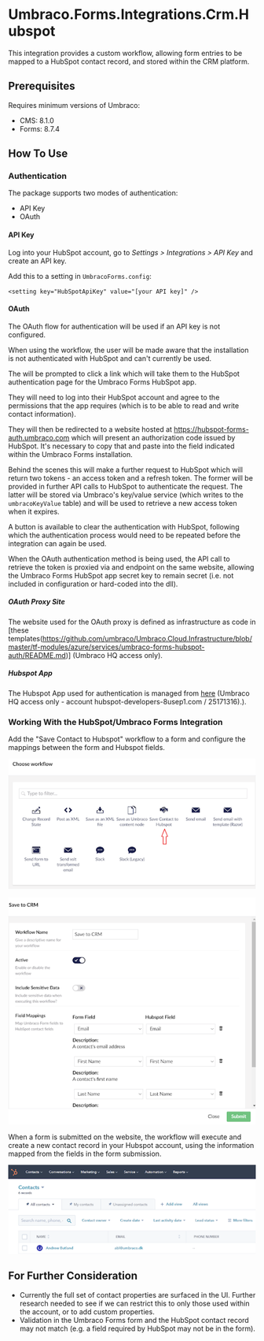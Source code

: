 # Umbraco.Forms.Integrations.Crm.Hubspot

This integration provides a custom workflow, allowing form entries to be mapped to a HubSpot contact record, and stored within the CRM platform.

## Prerequisites

Requires minimum versions of Umbraco:

- CMS: 8.1.0
- Forms: 8.7.4

## How To Use

### Authentication

The package supports two modes of authentication:

- API Key
- OAuth

#### API Key

Log into your HubSpot account, go to _Settings > Integrations > API Key_ and create an API key.

Add this to a setting in `UmbracoForms.config`:

```
<setting key="HubSpotApiKey" value="[your API key]" />
```

#### OAuth

The OAuth flow for authentication will be used if an API key is not configured.

When using the workflow, the user will be made aware that the installation is not authenticated with HubSpot and can't currently be used.

The will be prompted to click a link which will take them to the HubSpot authentication page for the Umbraco Forms HubSpot app.

They will need to log into their HubSpot account and agree to the permissions that the app requires (which is to be able to read and write contact information).

They will then be redirected to a website hosted at https://hubspot-forms-auth.umbraco.com which will present an authorization code issued by HubSpot. It's necessary to copy that and paste into the field indicated within the Umbraco Forms installation.

Behind the scenes this will make a further request to HubSpot which will return two tokens - an access token and a refresh token.  The former will be provided in further API calls to HubSpot to authenticate the request.  The latter will be stored via Umbraco's key/value service (which writes to the `umbracoKeyValue` table) and will be used to retrieve a new access token when it expires.

A button is available to clear the authentication with HubSpot, following which the authentication process would need to be repeated before the integration can again be used.

When the OAuth authentication method is being used, the API call to retrieve the token is proxied via and endpoint on the same website, allowing the Umbraco Forms HubSpot app secret key to remain secret (i.e. not included in configuration or hard-coded into the dll).

##### OAuth Proxy Site

The website used for the OAuth proxy is defined as infrastructure as code in [these templates(https://github.com/umbraco/Umbraco.Cloud.Infrastructure/blob/master/tf-modules/azure/services/umbraco-forms-hubspot-auth/README.md)] (Umbraco HQ access only).

##### Hubspot App

The Hubspot App used for authentication is managed from [here](https://app-eu1.hubspot.com/developer/25171316/application/457256) (Umbraco HQ access only - account hubspot-developers-8usep1.com / 25171316).).

### Working With the HubSpot/Umbraco Forms Integration

Add the "Save Contact to Hubspot" workflow to a form and configure the mappings between the form and Hubspot fields.

![Select the HubSpot workflow](./img/select-workflow.png)

![Defining mappings](./img/mapping.png)

When a form is submitted on the website, the workflow will execute and create a new contact record in your Hubspot account, using the information mapped from the fields in the form submission.

![Hubspot contacts](./img/hubspot-contacts.png)

## For Further Consideration

- Currently the full set of contact properties are surfaced in the UI.  Further research needed to see if we can restrict this to only those used within the account, or to add custom properties.
- Validation in the Umbraco Forms form and the HubSpot contact record may not match (e.g. a field required by HubSpot may not be in the form).
